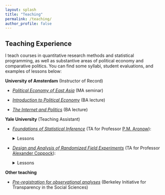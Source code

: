 ```yaml
---
layout: splash
title: "Teaching"
permalink: /teaching/
author_profile: false
---
```


## Teaching Experience

I teach courses in quantitative research methods and statistical programming, as well as substantive areas of political economy and comparative politics. You can find some syllabi, student evaluations, and examples of lessons below:  

**University of Amsterdam** (Instructor of Record)

- [*Political Economy of East Asia*](https://www.trevorincerti.com/teaching/political_economy_of_east_asia.html) (MA seminar)

- [*Introduction to Political Economy*](https://www.trevorincerti.com/teaching/political_economy.html) (BA lecture)

- [*The Internet and Politics*](https://coursecatalogue.uva.nl/xmlpages/page/2024-2025-en/search-course/course/116602) (BA lecture)

**Yale University** (Teaching Assistant) 

- [*Foundations of Statistical Inference*](http://www.trevorincerti.com/files/PL500-syllabus-2019.pdf) (TA for Professor [P.M. Aronow](https://pmaronow.github.io)):  
  <details>
  <summary>Lessons</summary>
  <ul>
    <li><a href="https://www.trevorincerti.com/teaching/r_short_course.pdf">Introduction to R short course</a>.</li>
    <li><a href="https://www.trevorincerti.com/teaching/random_samples.html">Learning from random samples</a>.</li>
    <li><a href="https://www.trevorincerti.com/teaching/random_variables.html">Summarizing random variables</a>.</li>
    <li><a href="https://www.trevorincerti.com/teaching/regression.html">The bootstrap and introduction to regression</a>.</li>
    <li><a href="https://www.trevorincerti.com/teaching/regression2.html">Additional regression topics</a>.</li>
  </ul>
  </details>

- [*Design and Analysis of Randomized Field Experiments*](http://www.trevorincerti.com/files/PLSC_512_2020.pdf) (TA for Professor [Alexander Coppock](https://alexandercoppock.com)):  
  <details>
  <summary>Lessons</summary>
  <ul>
    <li><a href="https://www.trevorincerti.com/teaching/intro.html">Introduction to dplyr, potential outcomes, and random assignment</a>.</li>
    <li><a href="https://www.trevorincerti.com/teaching/noncompliance.html">One-sided noncompliance</a>.</li>
    <li><a href="https://www.trevorincerti.com/teaching/meta-analysis.html">Research synthesis and meta-analysis</a>.</li>
  </ul>
  </details>
  

**Other teaching**

- [*Pre-registration for observational analyses*](http://www.trevorincerti.com/teaching/incerti_bitss.pdf) (Berkeley Initiative for Transparency in the Social Sciences)





